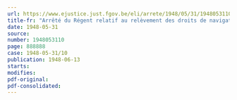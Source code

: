 ```yaml
---
url: https://www.ejustice.just.fgov.be/eli/arrete/1948/05/31/1948053110/justel
title-fr: "Arrêté du Régent relatif au relèvement des droits de navigation sur le Zuidwillemsvaart et sur le canal de Desschel par Turnhout à Schoten (abrogé par AR 07-09-1950, art. 4)"
date: 1948-05-31
source:
number: 1948053110
page: 888888
case: 1948-05-31/10
publication: 1948-06-13
starts:
modifies:
pdf-original:
pdf-consolidated:
---
```


